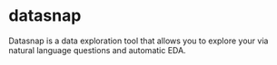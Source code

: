 # datasnap
Datasnap is a data exploration tool that allows you to explore your via natural language questions and automatic EDA.
